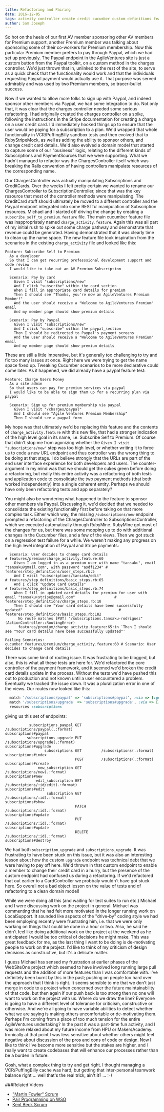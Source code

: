 ```yaml
---
title: Refactoring and Pairing
date: 2016-12-05
tags: activity controller create credit cucumber custom definitions feature paypal premium refactoring sponsor step subscriptions upgrade communication
author: Sam Joseph
---
```


So hot on the heels of our first AV member sponsoring other AV members for Premium support, another Premium member was talking about sponsoring some of their co-workers for Premium membership.  Now this particular Premium member prefers to pay through Paypal, which we had set up previously.  The Paypal endpoint in the AgileVentures site is just a custom button from the Paypal toolkit, on a custom method in the charges controller.  We'd just thrown that in, unlinked to the rest of the site, to serve as a quick check that the functionality would work and that the individuals requesting Paypal payment would actually use it.  That purpose was served admirably and was used by two Premium members, so tracer-bullet success.

Now if we wanted to allow more folks to sign up with Paypal, and indeed sponsor other members via Paypal, we had some integration to do.  Not only that, it was clear that the charges controller needed some serious refactoring.  I had originally created the charges controller on a spike, following the instructions in the Stripe documentation for creating a charge on a user credit card.  I'd immediately hooked things up to ensure that the user would be paying for a subscription to a plan.  We'd wrapped that whole functionality in VCR/PuffingBilly sandbox tests and then evolved that to RubyStripeMock, as well as adding the ability to sponsor others, and change credit card details.  We'd also evolved a domain model that started to capture some of our "business" logic, relating to the different kinds of Subscriptions and PaymentSources that we were supporting.  What we hadn't managed to refactor was the ChargesController itself which was breaking the Rails convention of having controllers manipulate resources of the corresponding name.

Our ChargesController was actually manipulating Subscriptions and CreditCards.  Over the weeks I felt pretty certain we wanted to rename our ChargesController to SubscriptionController, since that was the key resource that most of the controller methods were manipulating.  The CreditCard stuff should ultimately be moved to a different controller and the Paypal endpoint integrated into some RESTful manipulation of Subscription resources.  Michael and I started off driving the change by creating a `subscribe_self_to_premium.feature` file.  The main cucumber feature file was inappropriately named `charge_activity.feature`.  Again this was all part of my initial rush to spike out some charge pathway and demonstrate that revenue could be generated.  Having demonstrated that it was clearly time to clean up the name space.  The new feature file took inspiration from the scenarios in the existing `charge_activity` file and looked like this:

```gherkin
Feature: Subscribe Self to Premium
  As a developer
  So that I can get recurring professsional development support and code review
  I would like to take out an AV Premium Subscription

  Scenario: Pay by card
    Given I visit "subscriptions/new"
    And I click "subscribe" within the card_section
    When I fill in appropriate card details for premium
    Then I should see "Thanks, you're now an AgileVentures Premium Member!"
    And the user should receive a "Welcome to AgileVentures Premium" email
    And my member page should show premium details

  Scenario: Pay by Paypal
    Given I visit "subscriptions/new"
    And I click "subscribe" within the paypal_section
    Then I should be redirected to Paypal's payment screens
    And the user should receive a "Welcome to AgileVentures Premium" email
    And my member page should show premium details
```

These are still a little imperative, but it's generally too challenging to try and fix too many issues at once.  Right here we were trying to get the name space fixed up.  Tweaking Cucumber scenarios to be more declarative could come later.  As it happened, we did already have a paypal feature test:

```gherkin
Feature: Charge Users Money
  As a site admin
  So that users can pay for premium services via paypal
  I would like to be able to sign them up for a recurring plan via paypal

  Scenario: Sign up for premium membership via paypal
    Given I visit "/charges/paypal"
    And I should see "Agile Ventures Premium Membership"
    Then I should see a paypal form
```

My hope was that ultimately we'd be replacing this feature and the contents of `charge_activity.feature` with this new file, that had a stronger indication of the high level goal in its name, i.e. Subscribe Self to Premium.  Of course that didn't stop me from agonizing whether the `Given I visit "subscriptions/new"` step was too high level, or whether writing it to force us to code a new URL endpoint and thus controller was the wrong thing to be doing at that stage.  I do believe strongly that the URLs are part of the end user interface experience for both developers and users.  The counter-argument in my mind was that we should get the cukes green before doing a refactoring, but really this entire activity was a refactoring of both tests and application code to consolidate the two payment methods (that both worked independently) into a single coherent entity.  Perhaps we should have only been refactoring tests and app separately?  

You might also be wondering what happened to the feature to sponsor other members via Paypal.  Discussing it, we'd decided that we needed to consolidate the existing functionality first before taking on that more complex task.  Either which way, the missing `/subscriptions/new` endpoint prompted a refactoring of the ChargesController to SubscriptionsController, which we executed automatically through RubyMine. RubyMine got most of the changes for us, but there was some mopping up to do with additional changes in the Cucumber files, and a few of the views.  Then we got stuck on a regression test failure for a while.  We weren't making any progress on the high level integration of Paypal and Stripe payments:

```
  Scenario: User decides to change card details                                                                     # features/premium/charge_activity.feature:60
    Given I am logged in as a premium user with name "tansaku", email "tansaku@gmail.com", with password "asdf1234" # features/step_definitions/user_steps.rb:5
    And I visit "subscriptions/tansaku/edit"                                                                        # features/step_definitions/basic_steps.rb:65
    And I click "Update Card Details"                                                                               # features/step_definitions/basic_steps.rb:74
    When I fill in updated card details for premium for user with email "tansaku+stripe@gmail.com"                  # features/step_definitions/charge_steps.rb:18
    Then I should see "Your card details have been successfully updated"                                            # features/step_definitions/basic_steps.rb:182
      No route matches [PUT] "/subscriptions.tansaku-rodriguez" (ActionController::RoutingError)
      features/premium/charge_activity.feature:65:in `Then I should see "Your card details have been successfully updated"'

Failing Scenarios:
cucumber features/premium/charge_activity.feature:60 # Scenario: User decides to change card details
```

There was some kind of routing issue.  It was frustrating to be blogged, but also, this is what all these tests are here for.  We'd refactored the core controller of the payment framework, and it seemed we'd broken the credit card details update in the process.  Without the tests we'd have pushed this out to production and not known until a user encountered a problem.  Eventually we tracked the issue down.  It was a pluralization error in one of the views.  Our routes now looked like this:

```rb
  match '/subscriptions/paypal' => 'subscriptions#paypal', :via => [:get]
  match '/subscriptions/upgrade' => 'subscriptions#upgrade', :via => [:put]
  resources :subscriptions
```

giving us this set of endpoints:

```
           subscriptions_paypal GET         /subscriptions/paypal(.:format)                             subscriptions#paypal
          subscriptions_upgrade PUT         /subscriptions/upgrade(.:format)                            subscriptions#upgrade
                  subscriptions GET         /subscriptions(.:format)                                    subscriptions#index
                                POST        /subscriptions(.:format)                                    subscriptions#create
               new_subscription GET         /subscriptions/new(.:format)                                subscriptions#new
              edit_subscription GET         /subscriptions/:id/edit(.:format)                           subscriptions#edit
                   subscription GET         /subscriptions/:id(.:format)                                subscriptions#show
                                PATCH       /subscriptions/:id(.:format)                                subscriptions#update
                                PUT         /subscriptions/:id(.:format)                                subscriptions#update
                                DELETE      /subscriptions/:id(.:format)                                subscriptions#destroy
```
We had both `subscription_upgrade` and `subscriptions_upgrade`.  It was frustrating to have been stuck on this issue, but it was also an interesting lesson about how the custom `upgrade` endpoint was technical debt that we were having to pay off here.  We'd thrown in that custom endpoint to enable a member to change their credit card in a hurry, but the presence of the custom endpoint had confused us during a refactoring.  If we'd refactored that out earlier to a CardController we probbaly wouldn't have got stuck here.  So overall not a bad object lesson on the value of tests and of refactoring to a clean domain model!

While we were doing all this (and waiting for test suites to run etc.) Michael and I were discussing work on the project in general.  Michael was commenting that he had felt more motivated in the longer running work on LocalSupport.  It sounded like aspects of the "drive-by" coding style we had been employing recently were frustrating him, i.e. that we were only working on things that could be done in a hour or two.  Also, he said he didn't feel like doing additional work on the project at the weekend as he anticipated I would be too critical of decisions he might make.  This was great feedback for me, as the last thing I want to be doing is de-motivating people to work on the project.  I'd like to think of my criticism of design decisions as constructive, but it's a delicate matter.

I guess Michael has sensed my frustration at earlier phases of the WebSiteOne project which seemed to have involved long running large pull requests and the addition of more features than I was comfortable with.  I've definitely been burnt by this in the past; pushing on people too hard over the approach that I think is right.  It seems sensible to me that we don't just merge in code to a project when concerned over the future maintainability of that code, but then again if our push back is too strong then no one will want to work on the project with us.  Where do we draw the line?  Everyone is going to have a different level of tolerance for criticism, constructive or otherwise.   And we're all going to have variable abilities to detect whether what we are saying is making others uncomfortable or de-motivating them.  Perhaps I'm coming from a place of too much tension for the entire AgileVentures undertaking?  In the past it was a part-time fun activity, and I was more relaxed about my future income from HPU or MakersAcademy.  Ironically at that point I was less sensitive about whether others might feel negative about discussion of the pros and cons of code or design.  Now I like to think I've become more sensitive but the stakes are higher, and I really want to create codebases that will enhance our processes rather than be a burden in future.

Gosh, what a complex thing to try and get right.  I thought managing a VCR/PuffingBilly cache was hard, but getting that inter-personal teamwork balance right ... well that's the real trick, ain't it? ... :-)

###Related Videos

* ["Martin Fowler" Scrum](https://www.youtube.com/watch?v=OfvuX1rNtu0)
* [Pair Programming on WSO](https://www.youtube.com/watch?v=Q36xbc8pUZ4)
* [Kent Beck Scrum](https://www.youtube.com/watch?v=3BVth-ZXJk8)
